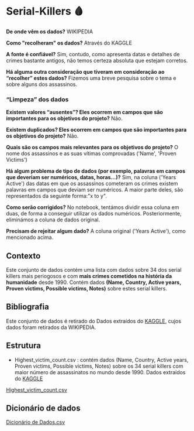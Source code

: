 # Serial-Killers :drop_of_blood:

**De onde vêm os dados?** WIKIPEDIA

**Como "recolheram" os dados?** Através do KAGGLE
  
**A fonte é confiável?** Sim, contudo, como apresenta datas e detalhes de crimes bastante antigos, não temos certeza absoluta que estejam corretos. 
  
**Há alguma outra consideração que tiveram em consideração ao “recolher” estes dados?** Fizemos uma breve pesquisa sobre o tema e sobre alguns dos assassinos.
  
  
### “Limpeza” dos dados

**Existem valores “ausentes”? Eles ocorrem em campos que são importantes para os objetivos do projeto?** Não.
  
**Existem duplicados? Eles ocorrem em campos que são importantes para os objetivos do projeto?** Não.
  
**Quais são os campos mais relevantes para os objetivos do projeto?** O nome dos assassinos e as suas vítimas comprovadas ('Name', 'Proven Victims')
  
**Há algum problema de tipo de dados (por exemplo, palavras em campos que deveriam ser numéricos, datas, horas…)?** Sim, na coluna ('Years Active') das datas em que os assassinos cometeram os crimes existem palavras em campos que deviam ser numéricos. A maior parte deles, são representados da seguinte forma:"x to y".
  
**Como serão corrigidos?** No notebook, tentámos dividir essa coluna em duas, de forma a conseguir utilizar os dados numéricos. Posteriormente, eliminámos a coluna de dados original.
  
**Precisam de rejeitar algum dado?** A coluna original ('Years Active'), como mencionado acima.
  
  



## Contexto

Este conjunto de dados contém uma lista com dados sobre 34 dos serial killers mais periogosos e com **mais crimes cometidos na história da humanidade** desde 1990.
Contém dados **(Name, Country, Active years, Proven victims, Possible victims, Notes)** sobre estes serial killers.

## Bibliografia

Este conjunto de dados é retirado do Dados extraídos do [KAGGLE](https://www.kaggle.com/datasets/vesuvius13/serial-killers-dataset), cujos dados foram retirados da WIKIPEDIA.

## Estrutura

- Highest_victim_count.csv : contém dados (Name, Country, Active years, Proven victims, Possible victims, Notes) sobre os 34 serial killers com maior número de assassinatos no mundo desde 1990. Dados extraídos do [KAGGLE](https://www.kaggle.com/datasets/vesuvius13/serial-killers-dataset)

[Highest_victim_count.csv](https://github.com/leonorrsantoss/Serial-Killers/files/8900043/Highest_victim_count.csv)


## Dicionário de dados

[Dicionário de Dados.csv](https://github.com/leonorrsantoss/Serial-Killers/files/8900131/Dicionario.de.Dados.csv)

